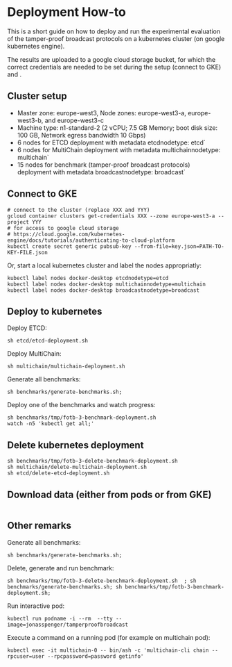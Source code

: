 # Deployment How-to
This is a short guide on how to deploy and run the experimental evaluation of the tamper-proof broadcast protocols on a kubernetes cluster (on google kubernetes engine).

The results are uploaded to a google cloud storage bucket, for which the correct credentials are needed to be set during the setup (connect to GKE) and .

## Cluster setup
- Master zone: europe-west3, Node zones: europe-west3-a, europe-west3-b, and europe-west3-c
- Machine type: n1-standard-2 (2 vCPU; 7.5 GB Memory; boot disk size: 100 GB, Network egress bandwidth 10 Gbps)
- 6 nodes for ETCD deployment with metadata etcdnodetype: etcd`
- 6 nodes for MultiChain deployment with metadata multichainnodetype: multichain`
- 15 nodes for benchmark (tamper-proof broadcast protocols) deployment with metadata broadcastnodetype: broadcast`

## Connect to GKE
```
# connect to the cluster (replace XXX and YYY)
gcloud container clusters get-credentials XXX --zone europe-west3-a --project YYY
# for access to google cloud storage
# https://cloud.google.com/kubernetes-engine/docs/tutorials/authenticating-to-cloud-platform
kubectl create secret generic pubsub-key --from-file=key.json=PATH-TO-KEY-FILE.json
```

Or, start a local kubernetes cluster and label the nodes appropriatly:
```
kubectl label nodes docker-desktop etcdnodetype=etcd
kubectl label nodes docker-desktop multichainnodetype=multichain
kubectl label nodes docker-desktop broadcastnodetype=broadcast
```

## Deploy to kubernetes
Deploy ETCD:
```
sh etcd/etcd-deployment.sh
```

Deploy MultiChain:
```
sh multichain/multichain-deployment.sh
```

Generate all benchmarks:
```
sh benchmarks/generate-benchmarks.sh;
```

Deploy one of the benchmarks and watch progress:
```
sh benchmarks/tmp/fotb-3-benchmark-deployment.sh
watch -n5 'kubectl get all;'
```

## Delete kubernetes deployment
```
sh benchmarks/tmp/fotb-3-delete-benchmark-deployment.sh
sh multichain/delete-multichain-deployment.sh
sh etcd/delete-etcd-deployment.sh
```

## Download data (either from pods or from GKE)
```

```

## Other remarks
Generate all benchmarks:
```
sh benchmarks/generate-benchmarks.sh;
```

Delete, generate and run benchmark:
```
sh benchmarks/tmp/fotb-3-delete-benchmark-deployment.sh  ; sh benchmarks/generate-benchmarks.sh; sh benchmarks/tmp/fotb-3-benchmark-deployment.sh;
```

Run interactive pod:
```
kubectl run podname -i --rm  --tty --image=jonasspenger/tamperproofbroadcast
```

Execute a command on a running pod (for example on multichain pod):
```
kubectl exec -it multichain-0 -- bin/ash -c 'multichain-cli chain --rpcuser=user --rpcpassword=password getinfo'
```
